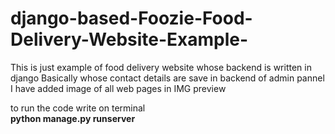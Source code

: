 # django-based-Foozie-Food-Delivery-Website-Example-

This is just example of food delivery website whose backend is written in django 
Basically whose contact details are save in backend of admin pannel 
I have added image of all web pages in IMG preview 


to run the code write on terminal  <br>
<strong>python manage.py runserver</strong>

